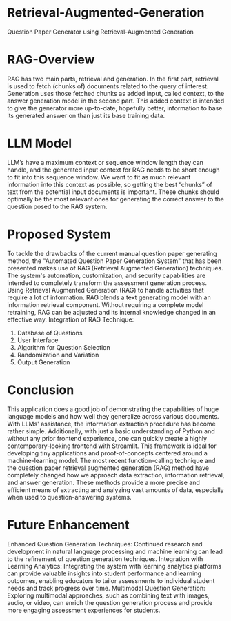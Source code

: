 # Retrieval-Augmented-Generation
Question Paper Generator using Retrieval-Augmented Generation
# RAG-Overview
   RAG has two main parts, retrieval and generation. In the first part, retrieval is used to fetch (chunks of) documents related to the query of interest. Generation uses those fetched chunks as added input, called context, to the answer generation model in the second part. This added context is intended to give the generator more up-to-date, hopefully better, information to base its generated answer on than just its base training data.
# LLM Model 
 LLM’s have a maximum context or sequence window length they can handle, and the generated input context for RAG needs to be short enough to fit into this sequence window. We want to fit as much relevant information into this context as possible, so getting the best “chunks” of text from the potential input documents is important. These chunks should optimally be the most relevant ones for generating the correct answer to the question posed to the RAG system.
# Proposed System 
To tackle the drawbacks of the current manual question paper generating method, the "Automated Question Paper Generation System" that has been presented makes use of RAG (Retrieval Augmented Generation) techniques. The system's automation, customization, and security capabilities are intended to completely transform the assessment generation process.
    Using Retrieval Augmented Generation (RAG) to handle activities that require a lot of information. RAG blends a text generating model with an information retrieval component. Without requiring a complete model retraining, RAG can be adjusted and its internal knowledge changed in an effective way.
Integration of RAG Technique:     
1.	Database of Questions
2.	User Interface
3.	Algorithm for Question Selection 
4.	Randomization and Variation 
5.	Output Generation
# Conclusion 
This application does a good job of demonstrating the capabilities of huge language models and how well they generalize across various documents. With LLMs' assistance, the information extraction procedure has become rather simple. Additionally, with just a basic understanding of Python and without any prior frontend experience, one can quickly create a highly contemporary-looking frontend with Streamlit. This framework is ideal for developing tiny applications and proof-of-concepts centered around a machine-learning model. The most recent function-calling technique and the question paper retrieval augmented generation (RAG) method have completely changed how we approach data extraction, information retrieval, and answer generation. These methods provide a more precise and efficient means of extracting and analyzing vast amounts of data, especially when used to question-answering systems.
# Future Enhancement
Enhanced Question Generation Techniques: Continued research and development in natural language processing and machine learning can lead to the refinement of question generation techniques.
Integration with Learning Analytics: Integrating the system with learning analytics platforms can provide valuable insights into student performance and learning outcomes, enabling educators to tailor assessments to individual student needs and track progress over time.
Multimodal Question Generation: Exploring multimodal approaches, such as combining text with images, audio, or video, can enrich the question generation process and provide more engaging assessment experiences for students.
